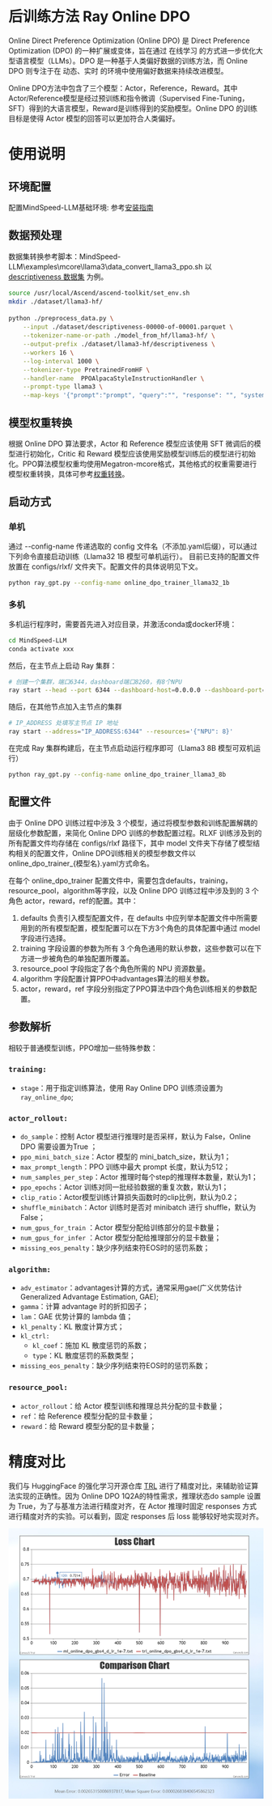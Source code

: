 # 后训练方法 Ray Online DPO

Online Direct Preference Optimization (Online DPO) 是 Direct Preference Optimization (DPO) 的一种扩展或变体，旨在通过 在线学习 的方式进一步优化大型语言模型（LLMs）。DPO 是一种基于人类偏好数据的训练方法，而 Online DPO 则专注于在 动态、实时 的环境中使用偏好数据来持续改进模型。

Online DPO方法中包含了三个模型：Actor，Reference，Reward。其中Actor/Reference模型是经过预训练和指令微调（Supervised Fine-Tuning，SFT）得到的大语言模型，Reward是训练得到的奖励模型。Online DPO 的训练目标是使得 Actor 模型的回答可以更加符合人类偏好。

# 使用说明

## 环境配置

配置MindSpeed-LLM基础环境: 参考[安装指南](./install_guide.md)

## 数据预处理

数据集转换参考脚本：MindSpeed-LLM\examples\mcore\llama3\data_convert_llama3_ppo.sh
以 [descriptiveness 数据集](https://huggingface.co/datasets/trl-internal-testing/descriptiveness-sentiment-trl-style/tree/main/data) 为例。

```bash
source /usr/local/Ascend/ascend-toolkit/set_env.sh
mkdir ./dataset/llama3-hf/

python ./preprocess_data.py \
    --input ./dataset/descriptiveness-00000-of-00001.parquet \
    --tokenizer-name-or-path ./model_from_hf/llama3-hf/ \
    --output-prefix ./dataset/llama3-hf/descriptiveness \
    --workers 16 \
    --log-interval 1000 \
    --tokenizer-type PretrainedFromHF \
    --handler-name  PPOAlpacaStyleInstructionHandler \
    --prompt-type llama3 \
    --map-keys '{"prompt":"prompt", "query":"", "response": "", "system":""}'
```

## 模型权重转换

根据 Online DPO 算法要求，Actor 和 Reference 模型应该使用 SFT 微调后的模型进行初始化，Critic 和 Reward 模型应该使用奖励模型训练后的模型进行初始化。PPO算法模型权重均使用Megatron-mcore格式，其他格式的权重需要进行模型权重转换，具体可参考[权重转换](./checkpoint.md)。

## 启动方式

### 单机

通过 --config-name 传递选取的 config 文件名（不添加.yaml后缀），可以通过下列命令直接启动训练（Llama32 1B 模型可单机运行）。
目前已支持的配置文件放置在 configs/rlxf/ 文件夹下。配置文件的具体说明见下文。

```bash
python ray_gpt.py --config-name online_dpo_trainer_llama32_1b
```

### 多机

多机运行程序时，需要首先进入对应目录，并激活conda或docker环境：

```bash
cd MindSpeed-LLM
conda activate xxx
```

然后，在主节点上启动 Ray 集群：

```bash
# 创建一个集群，端口6344，dashboard端口8260，有8个NPU
ray start --head --port 6344 --dashboard-host=0.0.0.0 --dashboard-port=8260 --resources='{"NPU": 8}'
```

随后，在其他节点加入主节点的集群

```bash
# IP_ADDRESS 处填写主节点 IP 地址
ray start --address="IP_ADDRESS:6344" --resources='{"NPU": 8}'
```

在完成 Ray 集群构建后，在主节点启动运行程序即可（Llama3 8B 模型可双机运行）

```bash
python ray_gpt.py --config-name online_dpo_trainer_llama3_8b
```

## 配置文件

由于 Online DPO 训练过程中涉及 3 个模型，通过将模型参数和训练配置解耦的层级化参数配置，来简化 Online DPO  训练的参数配置过程。RLXF 训练涉及到的所有配置文件均存储在 configs/rlxf 路径下，其中 model 文件夹下存储了模型结构相关的配置文件，Online DPO训练相关的模型参数文件以online_dpo_trainer_{模型名}.yaml方式命名。

在每个 online_dpo_trainer 配置文件中，需要包含defaults，training，resource_pool，algorithm等字段，以及  Online DPO 训练过程中涉及到的 3 个角色 actor，reward，ref的配置。其中：

1. defaults 负责引入模型配置文件，在 defaults 中应列举本配置文件中所需要用到的所有模型配置，模型配置可以在下方3个角色的具体配置中通过 model 字段进行选择。
2. training 字段设置的参数为所有 3 个角色通用的默认参数，这些参数可以在下方进一步被角色的单独配置所覆盖。
3. resource_pool 字段指定了各个角色所需的 NPU 资源数量。
4. algorithm 字段配置计算PPO中advantages算法的相关参数。
5. actor，reward，ref 字段分别指定了PPO算法中四个角色训练相关的参数配置。

## 参数解析

相较于普通模型训练，PPO增加一些特殊参数：

### `training:`

* `stage`：用于指定训练算法，使用 Ray Online DPO 训练须设置为`ray_online_dpo`;

### `actor_rollout:`

* `do_sample`：控制 Actor 模型进行推理时是否采样，默认为 False，Online DPO 需要设置为True ；
* `ppo_mini_batch_size`：Actor 模型的 mini_batch_size，默认为1；
* `max_prompt_length`：PPO 训练中最大 prompt 长度，默认为512；
* `num_samples_per_step`：Actor 推理时每个step的推理样本数量，默认为1；
* `ppo_epochs`：Actor 训练对同一批经验数据的重复次数，默认为1；
* `clip_ratio`：Actor模型训练计算损失函数时的clip比例，默认为0.2；
* `shuffle_minibatch`：Actor 训练时是否对 minibatch 进行 shuffle，默认为 False；
* `num_gpus_for_train` ：Actor 模型分配给训练部分的显卡数量；
* `num_gpus_for_infer` ：Actor 模型分配给推理部分的显卡数量；
* `missing_eos_penalty`：缺少序列结束符EOS时的惩罚系数；

### `algorithm:`

* `adv_estimator`：advantages计算的方式，通常采用gae(广义优势估计Generalized Advantage Estimation, GAE);
* `gamma`：计算 advantage 时的折扣因子；
* `lam`：GAE 优势计算的 lambda 值；
* `kl_penalty`：KL 散度计算方式；
* `kl_ctrl:`
  * `kl_coef`：施加 KL 散度惩罚的系数；
  * `type`：KL 散度惩罚的系数类型；
* `missing_eos_penalty`：缺少序列结束符EOS时的惩罚系数；

### `resource_pool:`

* `actor_rollout`：给 Actor 模型训练和推理总共分配的显卡数量；
* `ref`：给 Reference 模型分配的显卡数量；
* `reward`：给 Reward 模型分配的显卡数量；

# 精度对比

我们与 HuggingFace 的强化学习开源仓库 [TRL](https://github.com/huggingface/trl/) 进行了精度对比，来辅助验证算法实现的正确性。因为 Online DPO 1Q2A的特性需求，推理状态do sample 设置为 True，为了与基准方法进行精度对齐，在 Actor 推理时固定 responses 方式进行精度对齐的实验。可以看到，固定 responses 后 loss 能够较好地实现对齐。

![online_dpo_loss_compare.png](../../sources/images/online_dpo/online_dpo_loss_compare.png)

